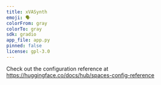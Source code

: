```yaml
---
title: xVASynth
emoji: 🗣
colorFrom: gray
colorTo: gray
sdk: gradio
app_file: app.py
pinned: false
license: gpl-3.0
---
```


Check out the configuration reference at https://huggingface.co/docs/hub/spaces-config-reference

